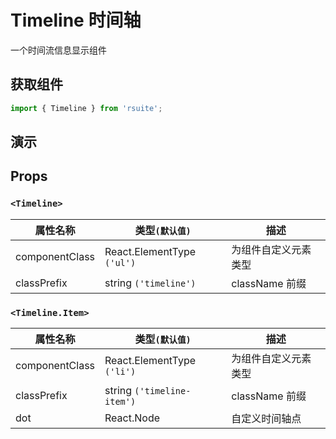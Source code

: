 # Timeline 时间轴 [<i class="rs-icon rs-icon-edit2" ></i>](https://github.com/rsuite/rsuite.github.io/blob/master/src/components/timeline/index.md)

一个时间流信息显示组件

## 获取组件

```js
import { Timeline } from 'rsuite';
```

## 演示

<!--{demo}-->

## Props

### `<Timeline>`

| 属性名称       | 类型`(默认值)`             | 描述                 |
| -------------- | -------------------------- | -------------------- |
| componentClass | React.ElementType `('ul')` | 为组件自定义元素类型 |
| classPrefix    | string `('timeline')`      | className 前缀       |

### `<Timeline.Item>`

| 属性名称       | 类型`(默认值)`             | 描述                 |
| -------------- | -------------------------- | -------------------- |
| componentClass | React.ElementType `('li')` | 为组件自定义元素类型 |
| classPrefix    | string `('timeline-item')` | className 前缀       |
| dot            | React.Node                 | 自定义时间轴点       |

